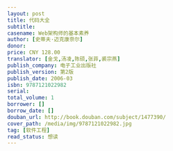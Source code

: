 ```yaml
---
layout: post
title: 代码大全
subtitle: 
casename: Web架构师的基本素养
author: [史蒂夫·迈克康奈尔]
donor: 
price: CNY 128.00
translator: [金戈,汤凌,陈硕,张菲,裘宗燕]
publish_company: 电子工业出版社
publish_version: 第2版
publish_date: 2006-03
isbn: 9787121022982
serial: 
total_volume: 1
borrower: []
borrow_date: []
douban_url: http://book.douban.com/subject/1477390/
cover_path: /media/img/9787121022982.jpg
tag: [软件工程]
read_status: 想读
---
```

